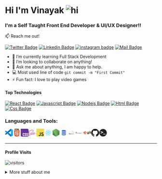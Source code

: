 # Hi I'm Vinayak  <img src="https://user-images.githubusercontent.com/1303154/88677602-1635ba80-d120-11ea-84d8-d263ba5fc3c0.gif" width="28px" alt="hi">

### I'm a Self Taught **Front End Developer & UI/UX Designer!!**

:mailbox: Reach me out!

[![Twitter Badge](https://img.shields.io/badge/-@Vinayak_saubhri-1ca0f1?style=flat&labelColor=1ca0f1&logo=twitter&logoColor=white&link=https://twitter.com/vinayaksaubhri)](https://twitter.com/vinayaksaubhri) 
[![Linkedin Badge](https://img.shields.io/badge/-Vinayak_saubhri-0e76a8?style=flat&labelColor=0e76a8&logo=linkedin&logoColor=white)](https://www.linkedin.com/in/vinayak-saubhri-3b42ba150) 
[![instagram badge](https://img.shields.io/badge/-@vinayak__saubhri-e84393?style=flat&labelColor=e84393&logo=instagram&logoColor=white)](https://instagram.com/vinayak_saubhri) [![Mail Badge](https://img.shields.io/badge/-Vinayak_saubhri-c0392b?style=flat&labelColor=c0392b&logo=gmail&logoColor=white)](mailto:vinayaksaubhri@gmail.com)


<!-- TODO: Add last video link -->

- 🌱 I’m currently learning Full Stack Development
- 👯 I’m looking to collaborate on anything! 
- 🙋 Ask me about anything, I am happy to help.
- :computer: Most used line of code `git commit -m "First Commit"`
- ⚡ Fun fact: I love to play video games

#### Top Technologies

<!-- TODO: Make technologies links takes you to repositories -->

[![React Badge](https://img.shields.io/badge/-React-61DBFB?style=for-the-badge&labelColor=black&logo=react&logoColor=61DBFB)](#) [![Javascript Badge](https://img.shields.io/badge/-Javascript-F0DB4F?style=for-the-badge&labelColor=black&logo=javascript&logoColor=F0DB4F)](#) [![Nodejs Badge](https://img.shields.io/badge/-Nodejs-3C873A?style=for-the-badge&labelColor=black&logo=node.js&logoColor=3C873A)](#) 
[![Html Badge](https://img.shields.io/badge/-Html-e34c26?style=for-the-badge&labelColor=black&logo=html5&logoColor=e34c26)](#)[![Css Badge](https://img.shields.io/badge/-Css-2965f1?style=for-the-badge&labelColor=black&logo=css3&logoColor=2965f1)](#)



### Languages and Tools:

<img align="left" alt="Visual Studio Code" width="26px" src="https://raw.githubusercontent.com/github/explore/80688e429a7d4ef2fca1e82350fe8e3517d3494d/topics/visual-studio-code/visual-studio-code.png" />
<img align="left" alt="HTML5" width="26px" src="https://raw.githubusercontent.com/github/explore/80688e429a7d4ef2fca1e82350fe8e3517d3494d/topics/html/html.png" />
<img align="left" alt="CSS3" width="26px" src="https://raw.githubusercontent.com/github/explore/80688e429a7d4ef2fca1e82350fe8e3517d3494d/topics/css/css.png" />
<img align="left" alt="Sass" width="26px" src="https://raw.githubusercontent.com/github/explore/80688e429a7d4ef2fca1e82350fe8e3517d3494d/topics/sass/sass.png" />
<img align="left" alt="JavaScript" width="26px" src="https://raw.githubusercontent.com/github/explore/80688e429a7d4ef2fca1e82350fe8e3517d3494d/topics/javascript/javascript.png" />
<img align="left" alt="React" width="26px" src="https://raw.githubusercontent.com/github/explore/80688e429a7d4ef2fca1e82350fe8e3517d3494d/topics/react/react.png" />
<img align="left" alt="Node.js" width="26px" src="https://raw.githubusercontent.com/github/explore/80688e429a7d4ef2fca1e82350fe8e3517d3494d/topics/nodejs/nodejs.png" />
<img align="left" alt="SQL" width="26px" src="https://raw.githubusercontent.com/github/explore/80688e429a7d4ef2fca1e82350fe8e3517d3494d/topics/sql/sql.png" />
<img align="left" alt="MySQL" width="26px" src="https://raw.githubusercontent.com/github/explore/80688e429a7d4ef2fca1e82350fe8e3517d3494d/topics/mysql/mysql.png" />
<img align="left" alt="MongoDB" width="26px" src="https://raw.githubusercontent.com/github/explore/80688e429a7d4ef2fca1e82350fe8e3517d3494d/topics/mongodb/mongodb.png" />
<img align="left" alt="Git" width="26px" src="https://raw.githubusercontent.com/github/explore/80688e429a7d4ef2fca1e82350fe8e3517d3494d/topics/git/git.png" />
<img align="left" alt="GitHub" width="26px" src="https://raw.githubusercontent.com/github/explore/78df643247d429f6cc873026c0622819ad797942/topics/github/github.png" />
<img align="left" alt="Terminal" width="26px" src="https://raw.githubusercontent.com/github/explore/80688e429a7d4ef2fca1e82350fe8e3517d3494d/topics/terminal/terminal.png" />

<br />
<br />

---


#### Profile Visits 

![visitors](https://visitor-badge.glitch.me/badge?page_id=vinayaksaubhri.vinayaksaubhri)

<details>
<summary>
  More stuff about me
</summary>

<br >

---

![vinayak github stats](https://github-readme-stats.vercel.app/api?username=vinayaksaubhri&show_icons=true&theme=radical)

---

![Top Langs](https://github-readme-stats.vercel.app/api/top-langs/?username=vinayaksaubhri&theme=radical)

####  NOTE: *Top languages does not indicate my skill level or something like that, it's a github metric of which languages I have the most code on github*
---
<!--START_SECTION:waka-->

```txt
TypeScript   21 hrs 9 mins   ████████████████████████░   95.56 %
JSON         25 mins         ▒░░░░░░░░░░░░░░░░░░░░░░░░   01.93 %
JavaScript   10 mins         ▒░░░░░░░░░░░░░░░░░░░░░░░░   00.79 %
YAML         7 mins          ░░░░░░░░░░░░░░░░░░░░░░░░░   00.54 %
Other        6 mins          ░░░░░░░░░░░░░░░░░░░░░░░░░   00.48 %
```

<!--END_SECTION:waka-->
</details>
